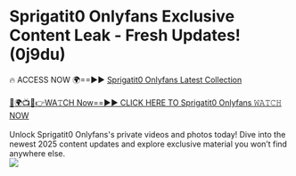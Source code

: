 # Sprigatit0 Onlyfans Exclusive Content Leak - Fresh Updates! (0j9du)

🔥 ACCESS NOW 🌍==►► <a href="https://tinyurl.com/kvy9nzfs" rel="nofollow">Sprigatit0 Onlyfans Latest Collection</a>
<br><br>
[🔴🌍📺📱👉WA𝚃CH Now==►► CLICK HERE TO Sprigatit0 Onlyfans 𝚆𝙰𝚃𝙲𝙷 NOW](https://tinyurl.com/kvy9nzfs)
<br><br>
Unlock Sprigatit0 Onlyfans's private videos and photos today! Dive into the newest 2025 content updates and explore exclusive material you won’t find anywhere else.
<br>
<a href="https://tinyurl.com/kvy9nzfs" rel="nofollow" data-target="animated-image.originalLink"><img src="https://camo.githubusercontent.com/8a4f000d20f83aca3bf7ec5f350d767afa0574a8a352519fd8cfa583a6f93a33/68747470733a2f2f692e696d6775722e636f6d2f644a486b345a712e676966" data-canonical-src="https://i.imgur.com/dJHk4Zq.gif" style="max-width: 100%; display: inline-block;" data-target="animated-image.originalImage"></a>
<br>

